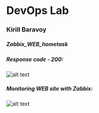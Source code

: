 # DevOps Lab
### Kirill Baravoy

##### Zabbix_WEB_hometask


##### Response code - 200:
![alt text](https://github.com/borovoykirill/DevOps-Lab/blob/Zabbix-day2/img/code200-ok.png "Response 200")


##### Monitoring WEB site with Zabbix:
![alt text](https://github.com/borovoykirill/DevOps-Lab/blob/Zabbix-day2/img/web-response.png "Monitoring WEB host")
